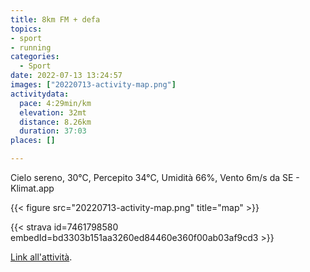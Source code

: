 ```yaml
---
title: 8km FM + defa
topics:
- sport
- running
categories:
  - Sport
date: 2022-07-13 13:24:57
images: ["20220713-activity-map.png"]
activitydata:
  pace: 4:29min/km
  elevation: 32mt
  distance: 8.26km
  duration: 37:03
places: []

---
```


Cielo sereno, 30°C, Percepito 34°C, Umidità 66%, Vento 6m/s da SE - Klimat.app

<!--more-->




{{<  figure src="20220713-activity-map.png" title="map" >}}


{{< strava id=7461798580 embedId=bd3303b151aa3260ed84460e360f00ab03af9cd3 >}}

[Link all'attività](https://strava.com/activities/7461798580).
